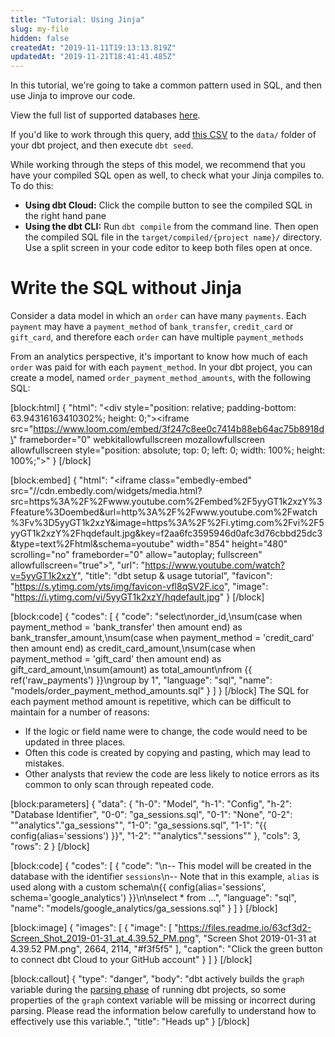 ```yaml
---
title: "Tutorial: Using Jinja"
slug: my-file
hidden: false
createdAt: "2019-11-11T19:13:13.819Z"
updatedAt: "2019-11-21T18:41:41.485Z"
---
```


In this tutorial, we're going to take a common pattern used in SQL, and then use Jinja to improve our code.

View the full list of supported databases [here](doc:supported-databases2).

If you'd like to work through this query, add [this CSV](https://github.com/fishtown-analytics/jaffle_shop/blob/master/data/raw_payments.csv) to the `data/` folder of your dbt project, and then execute `dbt seed`.

While working through the steps of this model, we recommend that you have your compiled SQL open as well, to check what your Jinja compiles to. To do this:
* **Using dbt Cloud:** Click the compile button to see the compiled SQL in the right hand pane
* **Using the dbt CLI:** Run `dbt compile` from the command line. Then open the compiled SQL file in the `target/compiled/{project name}/` directory. Use a split screen in your code editor to keep both files open at once.

# Write the SQL without Jinja
Consider a data model in which an `order` can have many `payments`. Each `payment` may have a `payment_method` of `bank_transfer`, `credit_card` or `gift_card`, and therefore each `order` can have multiple `payment_methods`

From an analytics perspective, it's important to know how much of each `order` was paid for with each `payment_method`. In your dbt project, you can create a model, named `order_payment_method_amounts`, with the following SQL:

[block:html]
{
  "html": "<div style=\"position: relative; padding-bottom: 63.94316163410302%; height: 0;\"><iframe src=\"https://www.loom.com/embed/3f247c8ee0c7414b88eb64ac75b8918d\" frameborder=\"0\" webkitallowfullscreen mozallowfullscreen allowfullscreen style=\"position: absolute; top: 0; left: 0; width: 100%; height: 100%;\"></iframe></div>"
}
[/block]

[block:embed]
{
  "html": "<iframe class=\"embedly-embed\" src=\"//cdn.embedly.com/widgets/media.html?src=https%3A%2F%2Fwww.youtube.com%2Fembed%2F5yyGT1k2xzY%3Ffeature%3Doembed&url=http%3A%2F%2Fwww.youtube.com%2Fwatch%3Fv%3D5yyGT1k2xzY&image=https%3A%2F%2Fi.ytimg.com%2Fvi%2F5yyGT1k2xzY%2Fhqdefault.jpg&key=f2aa6fc3595946d0afc3d76cbbd25dc3&type=text%2Fhtml&schema=youtube\" width=\"854\" height=\"480\" scrolling=\"no\" frameborder=\"0\" allow=\"autoplay; fullscreen\" allowfullscreen=\"true\"></iframe>",
  "url": "https://www.youtube.com/watch?v=5yyGT1k2xzY",
  "title": "dbt setup & usage tutorial",
  "favicon": "https://s.ytimg.com/yts/img/favicon-vfl8qSV2F.ico",
  "image": "https://i.ytimg.com/vi/5yyGT1k2xzY/hqdefault.jpg"
}
[/block]


[block:code]
{
  "codes": [
    {
      "code": "select\norder_id,\nsum(case when payment_method = 'bank_transfer' then amount end) as bank_transfer_amount,\nsum(case when payment_method = 'credit_card' then amount end) as credit_card_amount,\nsum(case when payment_method = 'gift_card' then amount end) as gift_card_amount,\nsum(amount) as total_amount\nfrom {{ ref('raw_payments') }}\ngroup by 1",
      "language": "sql",
      "name": "models/order_payment_method_amounts.sql"
    }
  ]
}
[/block]
The SQL for each payment method amount is repetitive, which can be difficult to maintain for a number of reasons:
* If the logic or field name were to change, the code would need to be updated in three places.
* Often this code is created by copying and pasting, which may lead to mistakes.
* Other analysts that review the code are less likely to notice errors as its common to only scan through repeated code.


[block:parameters]
{
  "data": {
    "h-0": "Model",
    "h-1": "Config",
    "h-2": "Database Identifier",
    "0-0": "ga_sessions.sql",
    "0-1": "None",
    "0-2": "\"analytics\".\"ga_sessions\"",
    "1-0": "ga_sessions.sql",
    "1-1": "{{ config(alias='sessions') }}",
    "1-2": "\"analytics\".\"sessions\""
  },
  "cols": 3,
  "rows": 2
}
[/block]

[block:code]
{
  "codes": [
    {
      "code": "\n-- This model will be created in the database with the identifier `sessions`\n-- Note that in this example, `alias` is used along with a custom schema\n{{ config(alias='sessions', schema='google_analytics') }}\n\nselect * from ...",
      "language": "sql",
      "name": "models/google_analytics/ga_sessions.sql"
    }
  ]
}
[/block]

[block:image]
{
  "images": [
    {
      "image": [
        "https://files.readme.io/63cf3d2-Screen_Shot_2019-01-31_at_4.39.52_PM.png",
        "Screen Shot 2019-01-31 at 4.39.52 PM.png",
        2664,
        2114,
        "#f3f5f5"
      ],
      "caption": "Click the green button to connect dbt Cloud to your GitHub account"
    }
  ]
}
[/block]

[block:callout]
{
  "type": "danger",
  "body": "dbt actively builds the `graph` variable during the [parsing phase](doc:execute) of running dbt projects, so some properties of the `graph` context variable will be missing or incorrect during parsing. Please read the information below carefully to understand how to effectively use this variable.",
  "title": "Heads up"
}
[/block]

